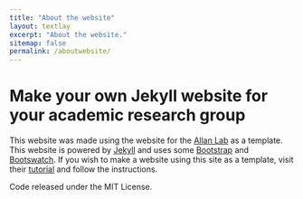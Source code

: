 ```yaml
---
title: "About the website"
layout: textlay
excerpt: "About the website."
sitemap: false
permalink: /aboutwebsite/
---
```


# Make your own Jekyll website for your academic research group

This website was made using the website for the [Allan Lab](http://www.allanlab.org/) as a template. This website is powered by [Jekyll](https://jekyllrb.com/) and uses some [Bootstrap](https://getbootstrap.com/) and [Bootswatch](https://bootswatch.com/). If you wish to make a website using this site as a template, visit their [tutorial](http://www.allanlab.org/aboutwebsite.html) and follow the instructions.

Code released under the MIT License.
